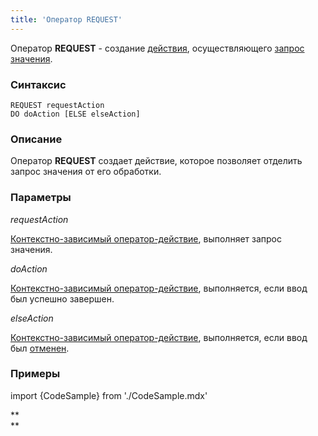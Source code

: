 ```yaml
---
title: 'Оператор REQUEST'
---
```


Оператор **REQUEST** - создание [действия](Actions.md), осуществляющего [запрос значения](Value_request_REQUEST_.md).

### Синтаксис

    REQUEST requestAction 
    DO doAction [ELSE elseAction]

### Описание

Оператор **REQUEST** создает действие, которое позволяет отделить запрос значения от его обработки.

### Параметры

*requestAction*

[Контекстно-зависимый оператор-действие](Action_operator.md), выполняет запрос значения.

*doAction*

[Контекстно-зависимый оператор-действие](Action_operator.md), выполняется, если ввод был успешно завершен.

*elseAction*

[Контекстно-зависимый оператор-действие](Action_operator.md), выполняется, если ввод был [отменен](Value_input.md#result).

### Примеры

import {CodeSample} from './CodeSample.mdx'

<CodeSample url="https://ru-documentation.lsfusion.org/sample?file=ActionSample&block=request"/>

**  
**

